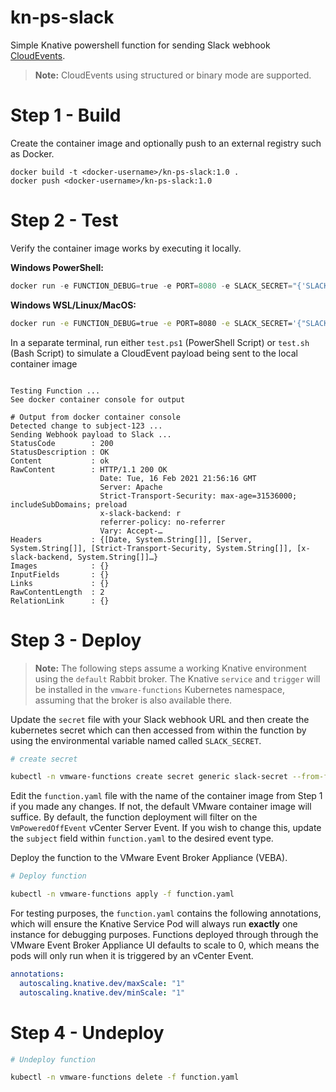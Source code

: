 # kn-ps-slack
Simple Knative powershell function for sending Slack webhook
[CloudEvents](https://github.com/cloudevents/).

> **Note:** CloudEvents using structured or binary mode are supported.

# Step 1 - Build

Create the container image and optionally push to an external registry such as Docker.

```
docker build -t <docker-username>/kn-ps-slack:1.0 .
docker push <docker-username>/kn-ps-slack:1.0
```

# Step 2 - Test

Verify the container image works by executing it locally.

**Windows PowerShell:**

```powershell
docker run -e FUNCTION_DEBUG=true -e PORT=8080 -e SLACK_SECRET="{'SLACK_WEBHOOK_URL': 'YOUR-WEBHOOK-URL'}" -it --rm -p 8080:8080 <docker-username>/kn-ps-slack:1.0
```

**Windows WSL/Linux/MacOS:**
```bash
docker run -e FUNCTION_DEBUG=true -e PORT=8080 -e SLACK_SECRET='{"SLACK_WEBHOOK_URL": "YOUR-WEBHOOK-URL"}' -it --rm -p 8080:8080 <docker-username>/kn-ps-slack:1.0
```

In a separate terminal, run either `test.ps1` (PowerShell Script) or `test.sh` (Bash Script) to simulate a CloudEvent payload being sent to the local container image

```

Testing Function ...
See docker container console for output

# Output from docker container console
Detected change to subject-123 ...
Sending Webhook payload to Slack ...
StatusCode        : 200                                                                                                                                                                                                            StatusDescription : OK                                                                                                                                                                                                             Content           : ok
RawContent        : HTTP/1.1 200 OK
                    Date: Tue, 16 Feb 2021 21:56:16 GMT
                    Server: Apache
                    Strict-Transport-Security: max-age=31536000; includeSubDomains; preload
                    x-slack-backend: r
                    referrer-policy: no-referrer
                    Vary: Accept-…
Headers           : {[Date, System.String[]], [Server, System.String[]], [Strict-Transport-Security, System.String[]], [x-slack-backend, System.String[]]…}
Images            : {}
InputFields       : {}
Links             : {}
RawContentLength  : 2
RelationLink      : {}
```

# Step 3 - Deploy

> **Note:** The following steps assume a working Knative environment using the
`default` Rabbit broker. The Knative `service` and `trigger` will be installed in the
`vmware-functions` Kubernetes namespace, assuming that the broker is also available there.

Update the `secret` file with your Slack webhook URL and then create the kubernetes secret which can then accessed from within the function by using the environmental variable named called `SLACK_SECRET`.

```bash
# create secret

kubectl -n vmware-functions create secret generic slack-secret --from-file=SLACK_SECRET=secret
```

Edit the `function.yaml` file with the name of the container image from Step 1 if you made any changes. If not, the default VMware container image will suffice. By default, the function deployment will filter on the `VmPoweredOffEvent` vCenter Server Event. If you wish to change this, update the `subject` field within `function.yaml` to the desired event type.


Deploy the function to the VMware Event Broker Appliance (VEBA).

```bash
# Deploy function

kubectl -n vmware-functions apply -f function.yaml
```

For testing purposes, the `function.yaml` contains the following annotations, which will ensure the Knative Service Pod will always run **exactly** one instance for debugging purposes. Functions deployed through through the VMware Event Broker Appliance UI defaults to scale to 0, which means the pods will only run when it is triggered by an vCenter Event.

```yaml
annotations:
  autoscaling.knative.dev/maxScale: "1"
  autoscaling.knative.dev/minScale: "1"
```

# Step 4 - Undeploy

```bash
# Undeploy function

kubectl -n vmware-functions delete -f function.yaml
```